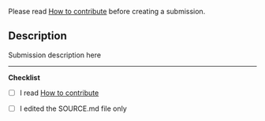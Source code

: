 Please read [How to contribute](https://github.com/Solido/awesome-flutter/blob/master/contributing.md) before creating a submission.

## Description

Submission description here

---

**Checklist**

- [ ] I read [How to contribute](https://github.com/Solido/awesome-flutter/blob/master/contributing.md)
- [ ] I edited the SOURCE.md file only

